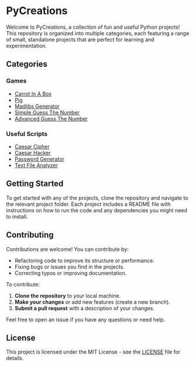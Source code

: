 # PyCreations

Welcome to PyCreations, a collection of fun and useful Python projects! This repository is organized into multiple categories, each featuring a range of small, standalone projects that are perfect for learning and experimentation.

## Categories

### Games
- [Carrot In A Box](./Games/Carrot-In-A-Box.py) 
- [Pig](./Games/Pig.py)
- [Madlibs Generator](./Games/Madlibs-Generator.py)
- [Simple Guess The Number](./Games/Simple-Guess-The-Number.py)
- [Advanced Guess The Number](./Games/Advanced-Guess-The-Number.py)

### Useful Scripts
- [Caesar Cipher](./Useful%20Scripts/Caesar-Cipher.py)
- [Caesar Hacker](./Useful%20Scripts/Caesar-Hacker.py)
- [Password Generator](./Useful%20Scripts/Password-Generator.py)
- [Text File Analyzer](./Useful%20Scripts/Text-File-Analyzer.py)

## Getting Started
To get started with any of the projects, clone the repository and navigate to the relevant project folder. Each project includes a README file with instructions on how to run the code and any dependencies you might need to install.

## Contributing
Contributions are welcome! You can contribute by:
- Refactoring code to improve its structure or performance.
- Fixing bugs or issues you find in the projects.
- Correcting typos or improving documentation.

To contribute:
1. **Clone the repository** to your local machine.
2. **Make your changes** or add new features (create a new branch).
3. **Submit a pull request** with a description of your changes.

Feel free to open an issue if you have any questions or need help.

## License

This project is licensed under the MIT License - see the [LICENSE](./LICENSE) file for details.

